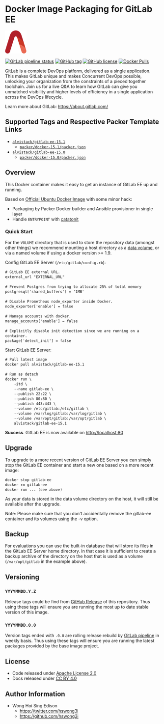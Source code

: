 # Docker Image Packaging for GitLab EE

<a href="https://alvistack.com" title="AlviStack" target="_blank"><img src="/alvistack.svg" height="75" alt="AlviStack"></a>

[![GitLab pipeline status](https://img.shields.io/gitlab/pipeline/alvistack/docker-gitlab-ee/master)](https://gitlab.com/alvistack/docker-gitlab-ee/-/pipelines)
[![GitHub tag](https://img.shields.io/github/tag/alvistack/docker-gitlab-ee.svg)](https://github.com/alvistack/docker-gitlab-ee/tags)
[![GitHub license](https://img.shields.io/github/license/alvistack/docker-gitlab-ee.svg)](https://github.com/alvistack/docker-gitlab-ee/blob/master/LICENSE)
[![Docker Pulls](https://img.shields.io/docker/pulls/alvistack/gitlab-ee-15.1.svg)](https://hub.docker.com/r/alvistack/gitlab-ee-15.1)

GitLab is a complete DevOps platform, delivered as a single application. This makes GitLab unique and makes Concurrent DevOps possible, unlocking your organization from the constraints of a pieced together toolchain. Join us for a live Q\&A to learn how GitLab can give you unmatched visibility and higher levels of efficiency in a single application across the DevOps lifecycle.

Learn more about GitLab: <https://about.gitlab.com/>

## Supported Tags and Respective Packer Template Links

  - [`alvistack/gitlab-ee-15.1`](https://hub.docker.com/r/alvistack/gitlab-ee-15.1)
      - [`packer/docker-15.1/packer.json`](https://github.com/alvistack/docker-gitlab-ee/blob/master/packer/docker-15.1/packer.json)
  - [`alvistack/gitlab-ee-15.0`](https://hub.docker.com/r/alvistack/gitlab-ee-15.0)
      - [`packer/docker-15.0/packer.json`](https://github.com/alvistack/docker-gitlab-ee/blob/master/packer/docker-15.0/packer.json)

## Overview

This Docker container makes it easy to get an instance of GitLab EE up and running.

Based on [Official Ubuntu Docker Image](https://hub.docker.com/_/ubuntu/) with some minor hack:

  - Packaging by Packer Docker builder and Ansible provisioner in single layer
  - Handle `ENTRYPOINT` with [catatonit](https://github.com/openSUSE/catatonit)

### Quick Start

For the `VOLUME` directory that is used to store the repository data (amongst other things) we recommend mounting a host directory as a [data volume](https://docs.docker.com/engine/tutorials/dockervolumes/#/data-volumes), or via a named volume if using a docker version \>= 1.9.

Config GitLab EE Server (`/etc/gitlab/config.rb`):

    # GitLab EE external URL.
    external_url "EXTERNAL_URL"
    
    # Prevent Postgres from trying to allocate 25% of total memory
    postgresql['shared_buffers'] = '1MB'
    
    # Disable Prometheus node_exporter inside Docker.
    node_exporter['enable'] = false
    
    # Manage accounts with docker.
    manage_accounts['enable'] = false
    
    # Explicitly disable init detection since we are running on a container.
    package['detect_init'] = false

Start GitLab EE Server:

    # Pull latest image
    docker pull alvistack/gitlab-ee-15.1
    
    # Run as detach
    docker run \
        -itd \
        --name gitlab-ee \
        --publish 22:22 \
        --publish 80:80 \
        --publish 443:443 \
        --volume /etc/gitlab:/etc/gitlab \
        --volume /var/log/gitlab:/var/log/gitlab \
        --volume /var/opt/gitlab:/var/opt/gitlab \
        alvistack/gitlab-ee-15.1

**Success**. GitLab EE is now available on <http://localhost:80>

## Upgrade

To upgrade to a more recent version of GitLab EE Server you can simply stop the GitLab EE container and start a new one based on a more recent image:

    docker stop gitlab-ee
    docker rm gitlab-ee
    docker run ... (see above)

As your data is stored in the data volume directory on the host, it will still be available after the upgrade.

Note: Please make sure that you don't accidentally remove the gitlab-ee container and its volumes using the -v option.

## Backup

For evaluations you can use the built-in database that will store its files in the GitLab EE Server home directory. In that case it is sufficient to create a backup archive of the directory on the host that is used as a volume (`/var/opt/gitlab` in the example above).

## Versioning

### `YYYYMMDD.Y.Z`

Release tags could be find from [GitHub Release](https://github.com/alvistack/docker-gitlab-ee/tags) of this repository. Thus using these tags will ensure you are running the most up to date stable version of this image.

### `YYYYMMDD.0.0`

Version tags ended with `.0.0` are rolling release rebuild by [GitLab pipeline](https://gitlab.com/alvistack/docker-gitlab-ee/-/pipelines) in weekly basis. Thus using these tags will ensure you are running the latest packages provided by the base image project.

## License

  - Code released under [Apache License 2.0](LICENSE)
  - Docs released under [CC BY 4.0](http://creativecommons.org/licenses/by/4.0/)

## Author Information

  - Wong Hoi Sing Edison
      - <https://twitter.com/hswong3i>
      - <https://github.com/hswong3i>
